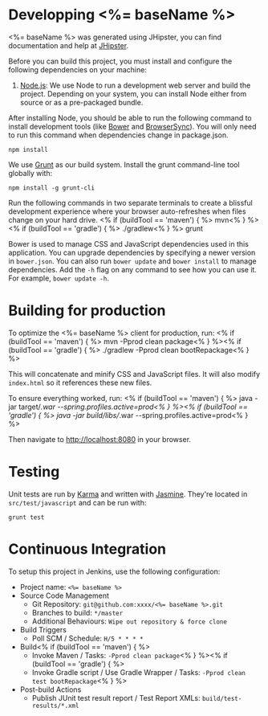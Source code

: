 # Developping <%= baseName %>

<%= baseName %> was generated using JHipster, you can find documentation and help at [JHipster][].

Before you can build this project, you must install and configure the following dependencies on your machine:

1. [Node.js][]: We use Node to run a development web server and build the project.
   Depending on your system, you can install Node either from source or as a pre-packaged bundle.

After installing Node, you should be able to run the following command to install development tools (like
[Bower][] and [BrowserSync][]). You will only need to run this command when dependencies change in package.json.

    npm install

We use [Grunt][] as our build system. Install the grunt command-line tool globally with:

    npm install -g grunt-cli

Run the following commands in two separate terminals to create a blissful development experience where your browser
auto-refreshes when files change on your hard drive.
<% if (buildTool == 'maven') { %>
    mvn<% } %><% if (buildTool == 'gradle') { %>
    ./gradlew<% } %>
    grunt

Bower is used to manage CSS and JavaScript dependencies used in this application. You can upgrade dependencies by
specifying a newer version in `bower.json`. You can also run `bower update` and `bower install` to manage dependencies.
Add the `-h` flag on any command to see how you can use it. For example, `bower update -h`.

# Building for production

To optimize the <%= baseName %> client for production, run:
<% if (buildTool == 'maven') { %>
    mvn -Pprod clean package<% } %><% if (buildTool == 'gradle') { %>
    ./gradlew -Pprod clean bootRepackage<% } %>

This will concatenate and minify CSS and JavaScript files. It will also modify `index.html` so it references
these new files.

To ensure everything worked, run:
<% if (buildTool == 'maven') { %>
    java -jar target/*.war --spring.profiles.active=prod<% } %><% if (buildTool == 'gradle') { %>
    java -jar build/libs/*.war --spring.profiles.active=prod<% } %>

Then navigate to [http://localhost:8080](http://localhost:8080) in your browser.

# Testing

Unit tests are run by [Karma][] and written with [Jasmine][]. They're located in `src/test/javascript` and can be run with:

    grunt test

# Continuous Integration

To setup this project in Jenkins, use the following configuration:

* Project name: `<%= baseName %>`
* Source Code Management
    * Git Repository: `git@github.com:xxxx/<%= baseName %>.git`
    * Branches to build: `*/master`
    * Additional Behaviours: `Wipe out repository & force clone`
* Build Triggers
    * Poll SCM / Schedule: `H/5 * * * *`
* Build<% if (buildTool == 'maven') { %>
    * Invoke Maven / Tasks: `-Pprod clean package`<% } %><% if (buildTool == 'gradle') { %>
    * Invoke Gradle script / Use Gradle Wrapper / Tasks: `-Pprod clean test bootRepackage`<% } %>
* Post-build Actions
    * Publish JUnit test result report / Test Report XMLs: `build/test-results/*.xml`

[JHipster]: https://jhipster.gitub.io/
[Node.js]: https://nodejs.org/
[Bower]: http://bower.io/
[Grunt]: http://gruntjs.com/
[BrowserSync]: http://www.browsersync.io/
[Karma]: http://karma-runner.github.io/
[Jasmine]: http://jasmine.github.io/2.0/introduction.html
[Protractor]: https://angular.github.io/protractor/
